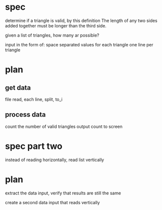 # spec #
determine if a triangle is valid, by this definition
The length of any two sides added together must be longer than the third side.

given a list of triangles, how many ar possible?

input in the form of:
space separated values for each triangle
one line per triangle

# plan #
## get data ##
file read, each line, split, to_i
## process data ##
count the number of valid triangles
output count to screen

# spec part two #
instead of reading horizontally, read list vertically

# plan #

extract the data input, verify that results are still the same

create a second data input that reads vertically




